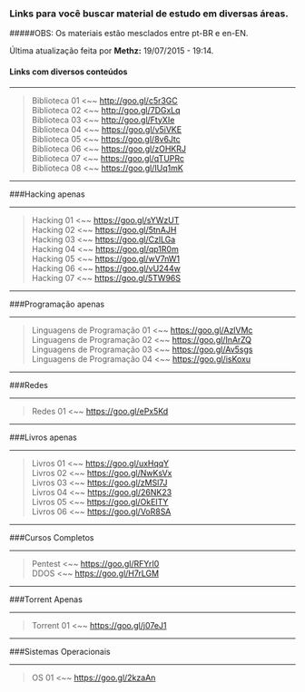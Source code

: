 ### Links para você buscar material de estudo em diversas áreas.
#####OBS: Os materiais estão mesclados entre pt-BR e en-EN.    

Última atualização feita por **Methz:** 19/07/2015 - 19:14.    

#### Links com diversos conteúdos 
- - -

>Biblioteca 01  <~~ http://goo.gl/c5r3GC  
Biblioteca 02  <~~ http://goo.gl/7DGxLq  
Biblioteca 03  <~~ http://goo.gl/FtyXIe  
Biblioteca 04 <~~ https://goo.gl/v5iVKE  
Biblioteca 05 <~~ https://goo.gl/8v6Jtc    
Biblioteca 06 <~~ https://goo.gl/zOHKRJ    
Biblioteca 07 <~~ https://goo.gl/qTUPRc    
Biblioteca 08 <~~ https://goo.gl/IUq1mK  


- - -
###Hacking apenas 
- - -
 
>Hacking 01 <~~ https://goo.gl/sYWzUT  
Hacking 02 <~~ https://goo.gl/5tnAJH    
Hacking 03 <~~ https://goo.gl/CzlLGa    
Hacking 04 <~~ https://goo.gl/qp1R0m  
Hacking 05 <~~ https://goo.gl/wV7nW1    
Hacking 06 <~~ https://goo.gl/vU244w      
Hacking 07 <~~ https://goo.gl/5TW96S    

- - -
###Programação apenas
- - -

>Linguagens de Programação 01 <~~ https://goo.gl/AzlVMc    
Linguagens de Programação 02 <~~ https://goo.gl/InArZQ    
Linguagens de Programação 03 <~~ https://goo.gl/Av5sgs    
Linguagens de Programação 04 <~~ https://goo.gl/isKoxu   


- - -
###Redes
- - -

>Redes 01 <~~ https://goo.gl/ePx5Kd   


- - -
###Livros apenas
- - -

>Livros 01 <~~ https://goo.gl/uxHqqY        
Livros 02 <~~ https://goo.gl/NwKsVx    
Livros 03 <~~ https://goo.gl/zMSl7J  
Livros 04 <~~ https://goo.gl/26NK23    
Livros 05 <~~ https://goo.gl/OkEITY      
Livros 06 <~~ https://goo.gl/VoR8SA    


- - -
###Cursos Completos
- - - 

>Pentest <~~ https://goo.gl/RFYrI0  
DDOS <~~ https://goo.gl/H7rLGM  

- - -
###Torrent Apenas
- - -

>Torrent 01 <~~ https://goo.gl/j07eJ1  

- - -
###Sistemas Operacionais
- - -

>OS 01 <~~ https://goo.gl/2kzaAn  

